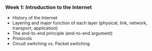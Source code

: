 ### Week 1: Introduction to the Internet  

- History of the Internet  
- Layering and major function of each layer (physical, link, network, transport, application)  
- The end-to-end principle (end-to-end argument)  
- Protocols  
- Circuit switching vs. Packet switching
